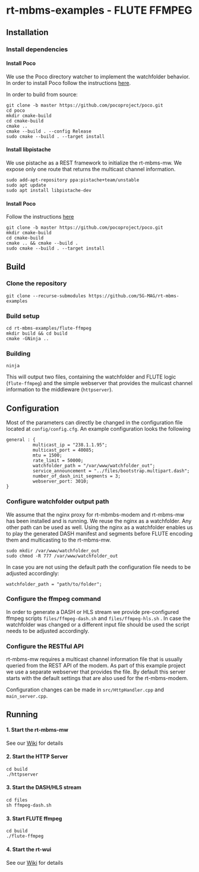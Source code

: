 # rt-mbms-examples - FLUTE FFMPEG

## Installation

### Install dependencies

#### Install Poco

We use the Poco directory watcher to implement the watchfolder behavior. In order to install Poco follow the
instructions [here](https://pocoproject.org/download.html).

In order to build from source:

````
git clone -b master https://github.com/pocoproject/poco.git
cd poco
mkdir cmake-build
cd cmake-build
cmake ..
cmake --build . --config Release
sudo cmake --build . --target install
````

#### Install libpistache

We use pistache as a REST framework to initialize the rt-mbms-mw. We expose only one route that returns the multicast
channel information.

````
sudo add-apt-repository ppa:pistache+team/unstable
sudo apt update
sudo apt install libpistache-dev
````

#### Install Poco

Follow the instructions [here](https://pocoproject.org/download.html)

````
git clone -b master https://github.com/pocoproject/poco.git
mkdir cmake-build
cd cmake-build
cmake .. && cmake --build .
sudo cmake --build . --target install
```` 

## Build

### Clone the repository

````
git clone --recurse-submodules https://github.com/5G-MAG/rt-mbms-examples
```` 

### Build setup

````
cd rt-mbms-examples/flute-ffmpeg
mkdir build && cd build
cmake -GNinja ..
````

### Building

````
ninja
````

This will output two files, containing the watchfolder and FLUTE logic (`flute-ffmpeg`) and the simple webserver that
provides the mulicast channel information to the middleware (`httpserver`).

## Configuration

Most of the parameters can directly be changed in the configuration file located at `config/config.cfg`. An example
configuration looks the following

````
general : {
          multicast_ip = "238.1.1.95";
          multicast_port = 40085;
          mtu = 1500;
          rate_limit = 50000;
          watchfolder_path = "/var/www/watchfolder_out";
          service_announcement = "../files/bootstrap.multipart.dash";
          number_of_dash_init_segments = 3;
          webserver_port: 3010;
}
````

### Configure watchfolder output path

We assume that the nginx proxy for rt-mbmbs-modem and rt-mbms-mw has been installed and is running. We reuse the nginx
as a watchfolder. Any other path can be used as well. Using the nginx as a watchfolder enables us to play the generated
DASH manifest and segments before FLUTE encoding them and multicasting to the rt-mbms-mw.

````
sudo mkdir /var/www/watchfolder_out
sudo chmod -R 777 /var/www/watchfolder_out
````

In case you are not using the default path the configuration file needs to be adjusted accordingly:

````
watchfolder_path = "path/to/folder";
````

### Configure the ffmpeg command

In order to generate a DASH or HLS stream we provide pre-configured ffmpeg scripts `files/ffmpeg-dash.sh` and `files/ffmpeg-hls.sh` . In case the watchfolder was
changed or a different input file should be used the script needs to be adjusted accordingly.

### Configure the RESTful API

rt-mbms-mw requires a multicast channel information file that is usually queried from the REST API of the modem. As part
of this example project we use a separate webserver that provides the file. By default this server starts with the
default settings that are also used for the rt-mbms-modem.

Configuration changes can be made in `src/HttpHandler.cpp` and `main_server.cpp`.

## Running

#### 1. Start the rt-mbms-mw

See our [Wiki](https://github.com/5G-MAG/Documentation-and-Architecture/wiki/MBMS-Middleware) for details

#### 2. Start the HTTP Server

````
cd build
./httpserver
````

#### 3. Start the DASH/HLS stream
````
cd files
sh ffmpeg-dash.sh
````

#### 3. Start FLUTE ffmpeg

````
cd build
./flute-ffmpeg
````

#### 4. Start the rt-wui
See our [Wiki](https://github.com/5G-MAG/Documentation-and-Architecture/wiki/Webinterface) for details


